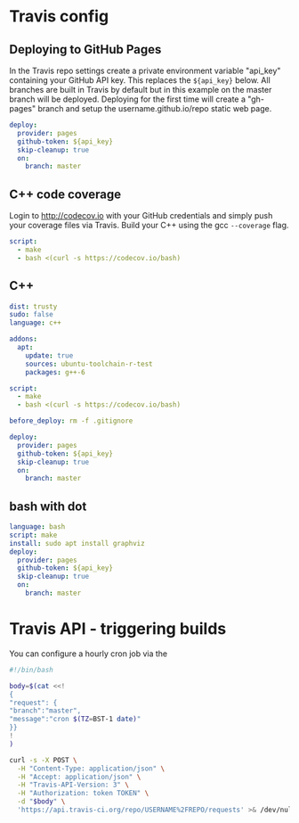 # Travis config
## Deploying to GitHub Pages
In the Travis repo settings create a private environment variable "api_key" containing your GitHub API key. This replaces the ```${api_key}``` below. All branches are built in Travis by default but in this example on the master branch will be deployed. Deploying for the first time will create a "gh-pages" branch and setup the username.github.io/repo static web page.

```yaml
deploy:
  provider: pages
  github-token: ${api_key}
  skip-cleanup: true
  on:
    branch: master
```

## C++ code coverage
Login to http://codecov.io with your GitHub credentials and simply push your coverage files via Travis. Build your C++ using the gcc ```--coverage``` flag.

```yaml
script:
  - make
  - bash <(curl -s https://codecov.io/bash)
```

## C++
```yaml
dist: trusty
sudo: false
language: c++

addons:
  apt:
    update: true
    sources: ubuntu-toolchain-r-test
    packages: g++-6

script:
  - make
  - bash <(curl -s https://codecov.io/bash)

before_deploy: rm -f .gitignore

deploy:
  provider: pages
  github-token: ${api_key}
  skip-cleanup: true
  on:
    branch: master
```

## bash with dot
```yaml
language: bash
script: make
install: sudo apt install graphviz
deploy:
  provider: pages
  github-token: ${api_key}
  skip-cleanup: true
  on:
    branch: master
```

# Travis API - triggering builds
You can configure a hourly cron job via the 
```bash
#!/bin/bash

body=$(cat <<!
{
"request": {
"branch":"master",
"message":"cron $(TZ=BST-1 date)"
}}
!
)

curl -s -X POST \
  -H "Content-Type: application/json" \
  -H "Accept: application/json" \
  -H "Travis-API-Version: 3" \
  -H "Authorization: token TOKEN" \
  -d "$body" \
  'https://api.travis-ci.org/repo/USERNAME%2FREPO/requests' >& /dev/null
```
